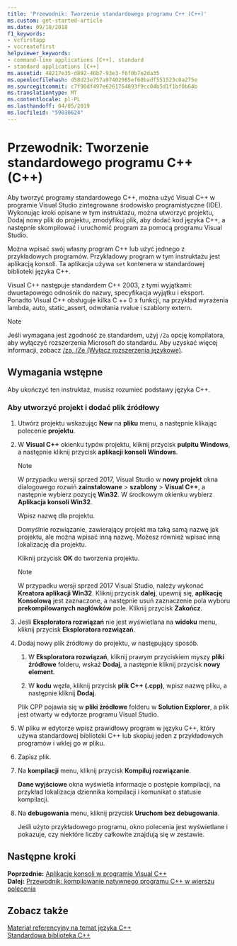 ```yaml
---
title: 'Przewodnik: Tworzenie standardowego programu C++ (C++)'
ms.custom: get-started-article
ms.date: 09/18/2018
f1_keywords:
- vcfirstapp
- vccreatefirst
helpviewer_keywords:
- command-line applications [C++], standard
- standard applications [C++]
ms.assetid: 48217e35-d892-46b7-93e3-f6f0b7e2da35
ms.openlocfilehash: d58d23e757a97402985ef60badf551523c0a275e
ms.sourcegitcommit: c7f90df497e6261764893f9cc04b5d1f1bf0b64b
ms.translationtype: MT
ms.contentlocale: pl-PL
ms.lasthandoff: 04/05/2019
ms.locfileid: "59030624"
---
```

# <a name="walkthrough-creating-a-standard-c-program-c"></a>Przewodnik: Tworzenie standardowego programu C++ (C++)

Aby tworzyć programy standardowego C++, można użyć Visual C++ w programie Visual Studio zintegrowane środowisko programistyczne (IDE). Wykonując kroki opisane w tym instruktażu, można utworzyć projektu, Dodaj nowy plik do projektu, zmodyfikuj plik, aby dodać kod języka C++, a następnie skompilować i uruchomić program za pomocą programu Visual Studio.

Można wpisać swój własny program C++ lub użyć jednego z przykładowych programów. Przykładowy program w tym instruktażu jest aplikacją konsoli. Ta aplikacja używa `set` kontenera w standardowej biblioteki języka C++.

Visual C++ następuje standardem C++ 2003, z tymi wyjątkami: dwuetapowego odnośnik do nazwy, specyfikacja wyjątku i eksport. Ponadto Visual C++ obsługuje kilka C ++ 0 x funkcji, na przykład wyrażenia lambda, auto, static_assert, odwołania rvalue i szablony extern.

> [!NOTE]
> Jeśli wymagana jest zgodność ze standardem, użyj `/Za` opcję kompilatora, aby wyłączyć rozszerzenia Microsoft do standardu. Aby uzyskać więcej informacji, zobacz [/za, /Ze (Wyłącz rozszerzenia językowe)](../build/reference/za-ze-disable-language-extensions.md).

## <a name="prerequisites"></a>Wymagania wstępne

Aby ukończyć ten instruktaż, musisz rozumieć podstawy języka C++.

### <a name="to-create-a-project-and-add-a-source-file"></a>Aby utworzyć projekt i dodać plik źródłowy

1. Utwórz projektu wskazując **New** na **pliku** menu, a następnie klikając polecenie **projektu**.

1. W **Visual C++** okienku typów projektu, kliknij przycisk **pulpitu Windows**, a następnie kliknij przycisk **aplikacji konsoli Windows**.

   > [!NOTE]
   > W przypadku wersji sprzed 2017, Visual Studio w **nowy projekt** okna dialogowego rozwiń **zainstalowane** > **szablony**  >  **Visual C++**, a następnie wybierz pozycję **Win32**. W środkowym okienku wybierz **Aplikacja konsoli Win32**.

   Wpisz nazwę dla projektu.

   Domyślnie rozwiązanie, zawierający projekt ma taką samą nazwę jak projektu, ale można wpisać inną nazwę. Możesz również wpisać inną lokalizację dla projektu.

   Kliknij przycisk **OK** do tworzenia projektu.

   > [!NOTE]
   > W przypadku wersji sprzed 2017 Visual Studio, należy wykonać **Kreatora aplikacji Win32**. Kliknij przycisk **dalej**, upewnij się, **aplikację Konsolową** jest zaznaczone, a następnie usuń zaznaczenie pola wyboru **prekompilowanych nagłówków** pole. Kliknij przycisk **Zakończ**.

1. Jeśli **Eksploratora rozwiązań** nie jest wyświetlana na **widoku** menu, kliknij przycisk **Eksploratora rozwiązań**.

1. Dodaj nowy plik źródłowy do projektu, w następujący sposób.

   1. W **Eksploratora rozwiązań**, kliknij prawym przyciskiem myszy **pliki źródłowe** folderu, wskaż **Dodaj**, a następnie kliknij przycisk **nowy element**.

   1. W **kodu** węzła, kliknij przycisk **plik C++ (.cpp)**, wpisz nazwę pliku, a następnie kliknij **Dodaj**.

   Plik CPP pojawia się w **pliki źródłowe** folderu w **Solution Explorer**, a plik jest otwarty w edytorze programu Visual Studio.

1. W pliku w edytorze wpisz prawidłowy program w języku C++, który używa standardowej biblioteki C++ lub skopiuj jeden z przykładowych programów i wklej go w pliku.

1. Zapisz plik.

1. Na **kompilacji** menu, kliknij przycisk **Kompiluj rozwiązanie**.

   **Dane wyjściowe** okna wyświetla informacje o postępie kompilacji, na przykład lokalizacja dziennika kompilacji i komunikat o statusie kompilacji.

1. Na **debugowania** menu, kliknij przycisk **Uruchom bez debugowania**.

   Jeśli użyto przykładowego programu, okno polecenia jest wyświetlane i pokazuje, czy niektóre liczby całkowite znajdują się w zestawie.

## <a name="next-steps"></a>Następne kroki

**Poprzednie:** [Aplikacje konsoli w programie Visual C++](../windows/console-applications-in-visual-cpp.md)<br/>
**Dalej:** [Przewodnik: kompilowanie natywnego programu C++ w wierszu polecenia](../build/walkthrough-compiling-a-native-cpp-program-on-the-command-line.md)<br/>

## <a name="see-also"></a>Zobacz także

[Materiał referencyjny na temat języka C++](../cpp/cpp-language-reference.md)<br/>
[Standardowa biblioteka C++](../standard-library/cpp-standard-library-reference.md)<br/>
